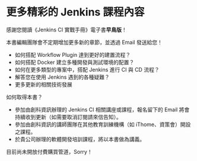 更多精彩的 Jenkins 課程內容
===========================

感謝您閱讀《Jenkins CI 實戰手冊》電子書**早鳥版**！

本書編輯團隊會不定期增加更多新的章節，並透過 Email 發送給您！

* 如何搭配 Workflow Plugin 達到更好的建置流程？
* 如何搭配 Docker 建立多種開發與測試環境的配置？
* 如何在更多類型的專案中，搭配 Jenkins 進行 CI 與 CD 流程？
* 解答您在使用 Jenkins 遇到的各種疑難？
* 更多更新的相關技術發展

如何取得本書？

* 參加由創科資訊辦理的 Jenkins CI 相關講座或課程，報名留下的 Email 將會持續收到更新（如需要取消訂閱請來信告知）。
* 參加由創科資訊的講師團隊在其他教育訓練機構（如 iThome、資策會）開設之課程。
* 於貴公司辦理的軟體開發培訓課程，將以本書做為講義。

目前尚未開放付費購買管道，Sorry！

